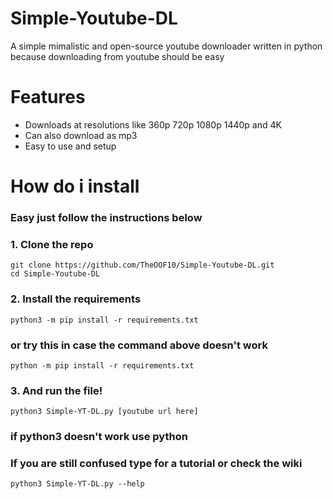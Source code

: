 # Simple-Youtube-DL
A simple mimalistic and open-source youtube downloader written in python because downloading from youtube should be easy
# Features
* Downloads at resolutions like 360p 720p 1080p 1440p and 4K
* Can also download as mp3
* Easy to use and setup
# How do i install
### Easy just follow the instructions below
### 1. Clone the repo
```
git clone https://github.com/TheOOF10/Simple-Youtube-DL.git
cd Simple-Youtube-DL
```
### 2. Install the requirements
```
python3 -m pip install -r requirements.txt
```
### or try this in case the command above doesn't work
```
python -m pip install -r requirements.txt
```
### 3. And run the file!
```
python3 Simple-YT-DL.py [youtube url here]
```
### if python3 doesn't work use python
### If you are still confused type for a tutorial or check the wiki
```
python3 Simple-YT-DL.py --help
```
